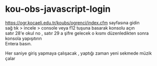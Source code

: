 # kou-obs-javascript-login<br>
https://ogr.kocaeli.edu.tr/koubs/ogrenci/index.cfm sayfasına gidin <br>
sağ tık > incele > console veya f12 tuşuna basarak konsolu açın <br>
satır 28'e okul no , satır 29 a şifre gelecek o kısmı düzenledikten sonra konsola yapışıtırın<br>
Entera basın.

Her saniye giriş yapmaya çalışacak , yaptığı zaman yeni sekmede müzik çalar 
